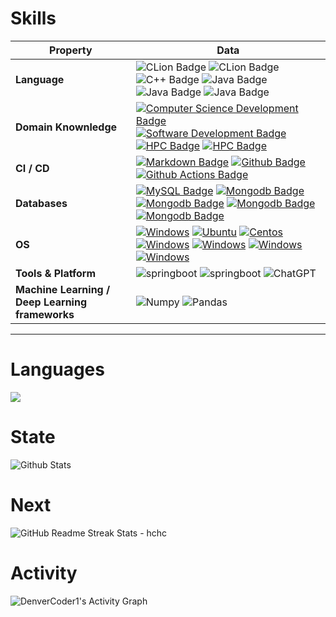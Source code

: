 # Skills

| Property                                        | Data                                                         |
| ----------------------------------------------- | ------------------------------------------------------------ |
| **Language**                                    | ![CLion Badge](https://img.shields.io/badge/-Java-FF6600?style=flat&logo=oracle)  ![CLion Badge](https://img.shields.io/badge/-Python%20-white?style=flat&logo=Python)  ![C++ Badge](https://img.shields.io/badge/-C++%20-white?style=flat&logo=cplusplus&logoColor=blue) ![Java Badge](https://img.shields.io/badge/-Go%20-white?style=flat&logo=Go)  ![Java Badge](https://img.shields.io/badge/-Rust%20-white?style=flat&logo=rust&logoColor=black) ![Java Badge](https://img.shields.io/badge/-JavaScript%20-blue?style=flat&logo=JavaScript) |
| **Domain Knownledge**                           | [![Computer Science Development Badge](https://img.shields.io/badge/-CS-FAB040?style=flat&logo=cs&Color=white)](https://github.com/search?q=user%3ABEPb&type=Repositories) [![Software Development Badge](https://img.shields.io/badge/-SE-FFCCFF?style=flat&logoColor=white)](https://github.com/search?q=user%3ABEPb&type=Repositories) [![HPC Badge](https://img.shields.io/badge/-WEB-0066FF?style=flat&logoColor=white)](https://github.com/search?q=user%3ABEPb&type=Repositories) [![HPC Badge](https://img.shields.io/badge/-DDD-366FF?style=flat&logoColor=white)](https://github.com/search?q=user%3ABEPb&type=Repositories) |
| **CI / CD**                                     | [![Markdown Badge](https://img.shields.io/badge/-Markdown%20-white?style=flat&logo=Markdown&logoColor=black)](https://github.com/cyqcw) [![Github Badge](https://img.shields.io/badge/-Github%20-white?style=flat&logo=Github&logoColor=black)](https://github.com/cyqcw) [![Github Actions Badge](https://img.shields.io/badge/-Git%20-white?style=flat&logo=Git&logoColor=black)](https://github.com/cyqcw) |
| **Databases**                                   | [![MySQL Badge](https://img.shields.io/badge/-MySQL%20-white?style=flat&logo=mysql)](https://github.com/cyqcw) [![Mongodb Badge](https://img.shields.io/badge/-MongoDB%20-white?style=flat&logo=mongodb&logoColor=00684A)](https://github.com/cyqcw) [![Mongodb Badge](https://img.shields.io/badge/-ClickHouse%20-white?style=flat&logo=clickhouse)](https://github.com/cyqcw) [![Mongodb Badge](https://img.shields.io/badge/-Redis%20-white?style=flat&logo=redis)](https://github.com/cyqcw) [![Mongodb Badge](https://img.shields.io/badge/-ElasticSearch%20-white?style=flat&logo=elasticsearch&logoColor=blue)](https://github.com/cyqcw) |
| **OS**                                          | [![Windows](https://img.shields.io/badge/-Linux%20-white?style=flat&logo=linux&logoColor=black)](https://github.com/cyqcw) [![Ubuntu](https://img.shields.io/badge/-Ubuntu%20-white?style=flat&logo=ubuntu&logoColor=E95420)](https://github.com/cyqcw)  [![Centos](https://img.shields.io/badge/-Centos%20-white?style=flat&logo=centos&logoColor=0078D4)](https://github.com/cyqcw) [![Windows](https://img.shields.io/badge/-Windows%20-white?style=flat&logo=windows&logoColor=blue)](https://github.com/cyqcw) [![Windows](https://img.shields.io/badge/-MacOS%20-white?style=flat&logo=macos&logoColor=blue)](https://github.com/cyqcw)  [![Windows](https://img.shields.io/badge/-Android%20-white?style=flat&logo=android&logoColor=blue)](https://github.com/cyqcw) [![Windows](https://img.shields.io/badge/-HarmonyOS%20-white?style=flat&logo=harmonyos&logoColor=blue)](https://github.com/cyqcw) |
| **Tools & Platform**                            | ![springboot](https://img.shields.io/badge/springboot-6666FF?logo=springboot&logoColor=white) ![springboot](https://img.shields.io/badge/spring-366FF?logo=spring&logoColor=white) ![ChatGPT](https://img.shields.io/badge/chatGPT-74aa9c?logo=openai&logoColor=white) |
| **Machine Learning / Deep Learning frameworks** | ![Numpy](https://img.shields.io/badge/Numpy-CCCCFF?logo=Numpy&logoColor=white) ![Pandas](https://img.shields.io/badge/Pandas-FFCC99?logo=Pandas&logoColor=white) |

---

<!-- https://ileriayo.github.io/markdown-badges/ -->



# Languages

<img src="https://github-readme-stats.vercel.app/api/top-langs/?username=cyqcw&hide=javascript,html,ASP.NET,css,shaderlab,hlsl"/>

<!-- &layout=compact -->

# State



![Github Stats](https://github-readme-stats.vercel.app/api?username=cyqcw&show_icons=true&theme=transparent&count_private=true&include_all_commits=true)

# Next

<img src="https://github-readme-streak-stats.herokuapp.com/?user=cyqcw" alt="GitHub Readme Streak Stats - hchc"></img>



# Activity

<img alt="DenverCoder1's Activity Graph" src="https://github-readme-activity-graph.vercel.app/graph/?username=cyqcw&theme=dracula" />
